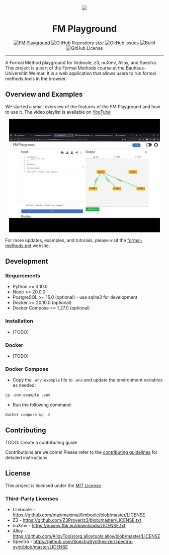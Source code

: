 <div align="center">
  <img src="./frontend/public/logo_se.png" width="100px" />
  <h1>FM Playground</h1>
  <a href="https://play.formal-methods.net/"><img src="https://img.shields.io/website?url=https%3A%2F%2Fplay.formal-methods.net%2F&label=play.formal-methods.net" alt="FM Playground"></a>
  <img alt="GitHub Repository size" src="https://img.shields.io/github/repo-size/se-buw/fm-playground">
  <img src="https://img.shields.io/github/issues/se-buw/fm-playground" alt="GitHub issues">
  <img src="https://img.shields.io/github/actions/workflow/status/se-buw/fm-playground/ci.yml" alt="Build">
  <img src="https://img.shields.io/github/license/se-buw/fm-playground" alt="GitHub License">
  <!-- <img src="https://img.shields.io/endpoint?url=https%3A%2F%2Fwakapi.soaib.me%2Fapi%2Fcompat%2Fshields%2Fv1%2Fsoaib%2Finterval%3Aany%2Fproject%3Afm-playground&style=flat&label=dev&color=%233b71ca" alt="Wakapi"> -->
  <hr>
</div>

A Formal Method playground for limboole, z3, nuXmv, Alloy, and Spectra. This project is a part of the Formal Methods course at the Bauhaus-Universität Weimar. It is a web application that allows users to run formal methods tools in the browser.

## Overview and Examples

We started a small overview of the features of the FM Playground and how to use it. The video playlist is available on [YouTube](https://www.youtube.com/playlist?list=PLGyeoukah9NYq9ULsIuADG2r2QjX530nf)

<div align="center">

[![Formal Methods Playground](./resources/fmp-tutorial.jpg)](https://www.youtube.com/playlist?list=PLGyeoukah9NYq9ULsIuADG2r2QjX530nf)

</div>

For more updates, examples, and tutorials, please visit the [formal-methods.net](https://formal-methods.net) website.

## Development

### Requirements

- Python >= 3.10.0
- Node >= 20.0.0
- PostgreSQL >= 15.0 (optional) - use sqlite3 for development
- Docker >= 20.10.0 (optional)
- Docker Compose >= 1.27.0 (optional)

### Installation

- [TODO]

### Docker

- [TODO]

### Docker Compose

- Copy the `.env.example` file to `.env` and update the environment variables as needed:

```bash
cp .env.example .env
```

- Run the following command:

```bash
docker compose up -d
```

## Contributing

TODO: Create a contributing guide

Contributions are welcome! Please refer to the [contributing guidelines](CONTRIBUTING.md) for detailed instructions.

## License

This project is licensed under the [MIT License](LICENSE).

### Third-Party Licenses

- Limboole - https://github.com/maximaximal/limboole/blob/master/LICENSE
- Z3 - https://github.com/Z3Prover/z3/blob/master/LICENSE.txt
- nuXmv - https://nuxmv.fbk.eu/downloads/LICENSE.txt
- Alloy - https://github.com/AlloyTools/org.alloytools.alloy/blob/master/LICENSE
- Spectra - https://github.com/SpectraSynthesizer/spectra-synt/blob/master/LICENSE

